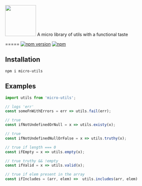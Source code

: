 <img src="http://imgh.us/utils_1.svg" height="100">
A micro library of utils with a functional taste


=====
[![npm version](https://badge.fury.io/js/micro-utils.svg)](https://badge.fury.io/js/vanilla-juice) [![npm](https://img.shields.io/npm/dt/micro-utils.svg?maxAge=2592000)]()



Installation
---

    npm i micro-utils


Examples
--------

```javascript
import utils from 'micro-utils';

// logs 'err'
const someFnWithErrors = err => utils.fail(err);

// true
const ifNotUndefinedOrNull = x => utils.existy(x);

// true
const ifNotUndefinedNullOrFalse = x => utils.truthy(x);

// true if length === 0
const ifEmpty = x => utils.empty(x);

// true truthy && !empty
const ifValid = x => utils.valid(x);

// true if elem present in the array
const ifIncludes = (arr, elem) =>  utils.includes(arr, elem)

```
